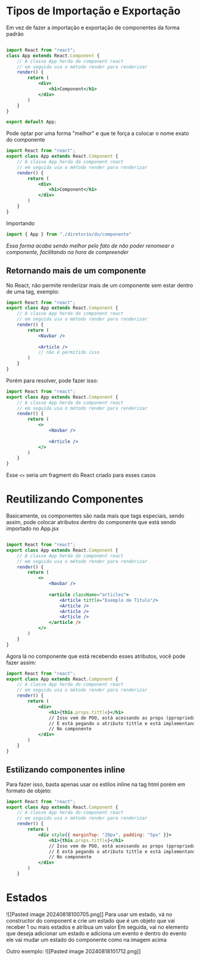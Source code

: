 # Tipos de Importação e Exportação
Em vez de fazer a importação e exportação de componentes da forma padrão
```jsx

import React from "react";
class App extends React.Component {
	// A classe App herda do component react
	// em seguida usa o método render para renderizar
	render() {
		return (
			<div>
				<h1>Component</h1>
			</div>
		)
	}
}

export default App;
```
Pode optar por uma forma "melhor" e que te força a colocar o nome exato do componente
```jsx
import React from "react";
export class App extends React.Component {
	// A classe App herda do component react
	// em seguida usa o método render para renderizar
	render() {
		return (
			<div>
				<h1>Component</h1>
			</div>
		)
	}
}

```
Importando 
```jsx
import { App } from "./diretorio/do/componente"
```
*Essa forma acaba sendo melhor pelo fato de não poder renomear o componente, facilitando na hora de compreender*

## Retornando mais de um componente 
No React, não permite renderizar mais de um componente sem estar dentro de uma tag, exemplo:
```jsx
import React from "react";
export class App extends React.Component {
	// A classe App herda do component react
	// em seguida usa o método render para renderizar
	render() {
		return (
			<Navbar />
			
			<Article />
			// não é permitido isso
		)
	}
}
```
Porém para resolver, pode fazer isso:
```jsx
import React from "react";
export class App extends React.Component {
	// A classe App herda do component react
	// em seguida usa o método render para renderizar
	render() {
		return (
			<>
				<Navbar />
			
				<Article />
			</>
		)
	}
}
```
Esse `<>` seria um fragment do React criado para esses casos
# Reutilizando Componentes
Basicamente, os componentes são nada mais que tags especiais, sendo assim, pode colocar atributos dentro do componente que está sendo importado no App.jsx 
```jsx

import React from "react";
export class App extends React.Component {
	// A classe App herda do component react
	// em seguida usa o método render para renderizar
	render() {
		return (
			<>
				<Navbar />
				
				<article className="articles">
					<Article tittle="Exemplo de Título"/>
					<Article />
					<Article />
					<Article />
				</article />
			</>
		)
	}
}
```
Agora lá no componente que está recebendo esses atributos, você pode fazer assim:
```jsx
import React from "react";
export class App extends React.Component {
	// A classe App herda do component react
	// em seguida usa o método render para renderizar
	render() {
		return (
			<div>
				<h1>{this.props.tittle}</h1>
				// Isso vem de POO, está acessando as props (ppropriedades)
				// E está pegando o atributo tittle e está implementando
				// No componente
			</div>
		)
	}
}
```
## Estilizando componentes inline
Para fazer isso, basta apenas usar os estilos inline na tag html porém em formato de objeto:
```jsx
import React from "react";
export class App extends React.Component {
	// A classe App herda do component react
	// em seguida usa o método render para renderizar
	render() {
		return (
			<div style{{ marginTop: "20px", padding: "5px" }}>
				<h1>{this.props.tittle}</h1>
				// Isso vem de POO, está acessando as props (ppropriedades)
				// E está pegando o atributo tittle e está implementando
				// No componente
			</div>
		)
	}

```

# Estados
![[Pasted image 20240818100705.png]]
Para usar um estado, vá no constructor do component e crie um estado que é um objeto que vai receber 1 ou mais estados e atribua um valor
Em seguida, vai no elemento que deseja adicionar um estado e adiciona um evento e dentro do evento ele vai mudar um estado do componente como na imagem acima

Outro exemplo:
![[Pasted image 20240818101712.png]]